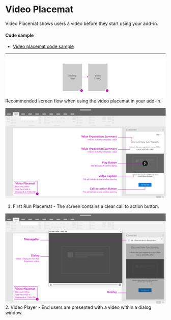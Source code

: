 # Video Placemat

Video Placemat shows users a video before they start using your add-in.

#### Code sample
* [Video placemat code sample](../templates/first-run/video-placemat)

***

![Video Placemat - Flowchart](../assets/markdown-images/videoPlacemat_flow.png)
Recommended screen flow when using the video placemat in your add-in. 

![Video Placemat - Specifications for desktop task pane](../assets/markdown-images/videoPlacemat_taskPaneCallouts.png)
1. First Run Placemat - The screen contains a clear call to action button.


![Video Placemat - Specifications for desktop task pane](../assets/markdown-images/videoPlacemat_taskPaneCallouts2.png)
2. Video Player - End users are presented with a video within a dialog window. 

